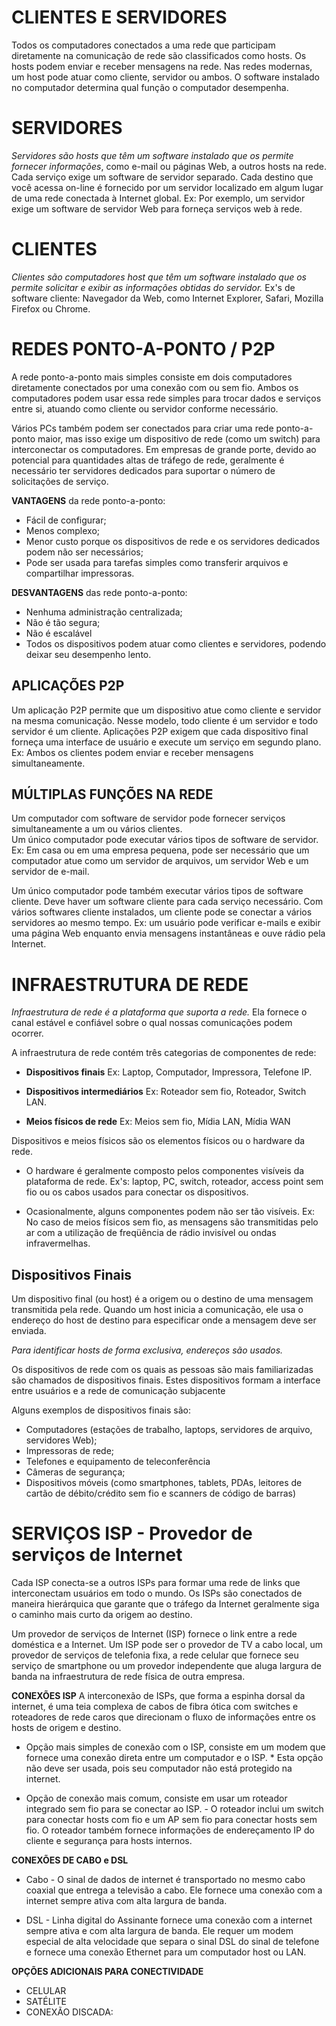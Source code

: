 # CLIENTES E SERVIDORES

Todos os computadores conectados a uma rede que participam diretamente na comunicação de rede são classificados como hosts. Os hosts podem enviar e receber mensagens na rede. 
Nas redes modernas, um host pode atuar como cliente, servidor ou ambos. O software instalado no computador determina qual função o computador desempenha.
	
# SERVIDORES 
*Servidores são hosts que têm um software instalado que os permite fornecer informações*, como e-mail ou páginas Web, a outros hosts na rede. Cada serviço exige um software de servidor separado. 
Cada destino que você acessa on-line é fornecido por um servidor localizado em algum lugar de uma rede conectada à Internet global.
Ex: Por exemplo, um servidor exige um software de servidor Web para forneça serviços web à rede.
			
# CLIENTES
*Clientes são computadores host que têm um software instalado que os permite solicitar e exibir as informações obtidas do servidor.*
Ex's de software cliente: Navegador da Web, como Internet Explorer, Safari, Mozilla Firefox ou Chrome.
			

# REDES PONTO-A-PONTO  /  P2P

A rede ponto-a-ponto mais simples consiste em dois computadores diretamente conectados por uma conexão com ou sem fio. Ambos os computadores podem usar essa rede simples para trocar dados e serviços entre si, atuando como cliente ou servidor conforme necessário.

Vários PCs também podem ser conectados para criar uma rede ponto-a-ponto maior, mas isso exige um dispositivo de rede (como um switch) para interconectar os computadores.
Em empresas de grande porte, devido ao potencial para quantidades altas de tráfego de rede, geralmente é necessário ter servidores dedicados para suportar o número de solicitações de serviço.
	
**VANTAGENS** da rede ponto-a-ponto:
- Fácil de configurar;
- Menos complexo;
- Menor custo porque os dispositivos de rede e os servidores dedicados podem não ser necessários;
- Pode ser usada para tarefas simples como transferir arquivos e compartilhar impressoras.

**DESVANTAGENS** das rede ponto-a-ponto:
- Nenhuma administração centralizada;
- Não é tão segura;
- Não é escalável
- Todos os dispositivos podem atuar como clientes e servidores, podendo deixar seu desempenho lento.
	
	
## APLICAÇÕES P2P
Um aplicação P2P permite que um dispositivo atue como cliente e servidor na mesma comunicação. Nesse modelo, todo cliente é um servidor e todo servidor é um cliente. 
Aplicações P2P exigem que cada dispositivo final forneça uma interface de usuário e execute um serviço em segundo plano.
Ex: Ambos os clientes podem enviar e receber mensagens simultaneamente.

## MÚLTIPLAS FUNÇÕES NA REDE
Um computador com software de servidor pode fornecer serviços simultaneamente a um ou vários clientes.	
Um único computador pode executar vários tipos de software de servidor. 
Ex: Em casa ou em uma empresa pequena, pode ser necessário que um computador atue como um servidor de arquivos, um servidor Web e um servidor de e-mail.
	
Um único computador pode também executar vários tipos de software cliente. Deve haver um software cliente para cada serviço necessário.	
Com vários softwares cliente instalados, um cliente pode se conectar a vários servidores ao mesmo tempo. 
Ex: um usuário pode verificar e-mails e exibir uma página Web enquanto envia mensagens instantâneas e ouve rádio pela Internet.

# INFRAESTRUTURA DE REDE

*Infraestrutura de rede é a plataforma que suporta a rede.* Ela fornece o canal estável e confiável sobre o qual nossas comunicações podem ocorrer.
	
A infraestrutura de rede contém três categorias de componentes de rede:
- **Dispositivos finais**
    Ex: Laptop, Computador, Impressora, Telefone IP.
    	
- **Dispositivos intermediários**
    Ex: Roteador sem fio, Roteador, Switch LAN.
    	
- **Meios físicos de rede**
    Ex: Meios sem fio, Mídia LAN, Mídia WAN
    	
Dispositivos e meios físicos são os elementos físicos ou o hardware da rede. 
- O hardware é geralmente composto pelos componentes visíveis da plataforma de rede.
    Ex's: laptop, PC, switch, roteador, access point sem fio ou os cabos usados para conectar os dispositivos. 
    	
- Ocasionalmente, alguns componentes podem não ser tão visíveis. 
    Ex: No caso de meios físicos sem fio, as mensagens são transmitidas pelo ar com a utilização de freqüência de rádio invisível ou ondas infravermelhas.
    	
## Dispositivos Finais

Um dispositivo final (ou host) é a origem ou o destino de uma mensagem transmitida pela rede. Quando um host inicia a comunicação, ele usa o endereço do host de destino para especificar onde a mensagem deve ser enviada.
	
*Para identificar hosts de forma exclusiva, endereços são usados.*
	
Os dispositivos de rede com os quais as pessoas são mais familiarizadas são chamados de dispositivos finais. Estes dispositivos formam a interface entre usuários e a rede de comunicação subjacente
	
Alguns exemplos de dispositivos finais são:
- Computadores (estações de trabalho, laptops, servidores de arquivo, servidores Web);
- Impressoras de rede;
- Telefones e equipamento de teleconferência
- Câmeras de segurança;
- Dispositivos móveis (como smartphones, tablets, PDAs, leitores de cartão de débito/crédito sem fio e scanners de código de barras)

# SERVIÇOS ISP - Provedor de serviços de Internet 
Cada ISP conecta-se a outros ISPs para formar uma rede de links que interconectam usuários em todo o mundo. Os ISPs são conectados de maneira hierárquica que garante que o tráfego da Internet geralmente siga o caminho mais curto da origem ao destino.

Um provedor de serviços de Internet (ISP) fornece o link entre a rede doméstica e a Internet. Um ISP pode ser o provedor de TV a cabo local, um provedor de serviços de telefonia fixa, a rede celular que fornece seu serviço de smartphone ou um provedor independente que aluga largura de banda na infraestrutura de rede física de outra empresa.

**CONEXÕES ISP**
A interconexão de ISPs, que forma a espinha dorsal da internet, é uma teia complexa de cabos de fibra ótica com switches e roteadores de rede caros que direcionam o fluxo de informações entre os hosts de origem e destino. 

- Opção mais simples de conexão com o ISP, consiste em um modem que fornece uma conexão direta entre um computador e o ISP. 
		* Esta opção não deve ser usada, pois seu computador não está protegido na internet.
		
- Opção de conexão mais comum, consiste em usar um roteador integrado sem fio para se conectar ao ISP. 
		- O roteador inclui um switch para conectar hosts com fio e um AP sem fio para conectar hosts sem fio. O roteador também fornece informações de endereçamento IP do cliente e segurança para hosts internos.
		
		
**CONEXÕES DE CABO e DSL**

- Cabo - O sinal de dados de internet é transportado no mesmo cabo coaxial que entrega a televisão a cabo. Ele fornece uma conexão com a internet sempre ativa com alta largura de banda.
    
- DSL - Linha digital do Assinante fornece uma conexão com a internet sempre ativa e com alta largura de banda. Ele requer um modem especial de alta velocidade que separa o sinal DSL do sinal de telefone e fornece uma conexão Ethernet para um computador host ou LAN. 
    	
**OPÇÕES ADICIONAIS PARA CONECTIVIDADE**
- CELULAR
- SATÉLITE	
- CONEXÃO DISCADA:	
